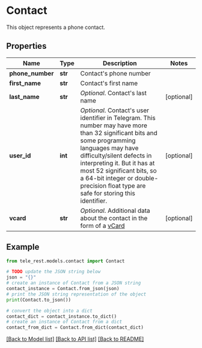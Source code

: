 # Contact

This object represents a phone contact.

## Properties

Name | Type | Description | Notes
------------ | ------------- | ------------- | -------------
**phone_number** | **str** | Contact&#39;s phone number | 
**first_name** | **str** | Contact&#39;s first name | 
**last_name** | **str** | *Optional*. Contact&#39;s last name | [optional] 
**user_id** | **int** | *Optional*. Contact&#39;s user identifier in Telegram. This number may have more than 32 significant bits and some programming languages may have difficulty/silent defects in interpreting it. But it has at most 52 significant bits, so a 64-bit integer or double-precision float type are safe for storing this identifier. | [optional] 
**vcard** | **str** | *Optional*. Additional data about the contact in the form of a [vCard](https://en.wikipedia.org/wiki/VCard) | [optional] 

## Example

```python
from tele_rest.models.contact import Contact

# TODO update the JSON string below
json = "{}"
# create an instance of Contact from a JSON string
contact_instance = Contact.from_json(json)
# print the JSON string representation of the object
print(Contact.to_json())

# convert the object into a dict
contact_dict = contact_instance.to_dict()
# create an instance of Contact from a dict
contact_from_dict = Contact.from_dict(contact_dict)
```
[[Back to Model list]](../README.md#documentation-for-models) [[Back to API list]](../README.md#documentation-for-api-endpoints) [[Back to README]](../README.md)



